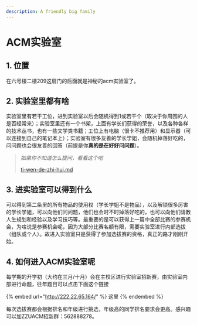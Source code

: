 ```yaml
---
description: A friendly big family
---
```


# ACM实验室

## 1. 位置

在六号楼二楼209这扇门的后面就是神秘的acm实验室了。

## 2. 实验室里都有啥

实验室里有若干工位，进到实验室以后会随机得到1或若干个（取决于你周围的人是否经常来）；实验室里还有一个书架，上面有学长们获得的荣誉，以及各种各样的技术丛书，也有一些文学类书籍；工位上有电脑（很卡不推荐用）和显示器（可以连接到自己的笔记本上）；实验室有很多友善的学长学姐，会随机掉落好吃的，问问题也会很友善的回答（前提是你**真的是在好好问问题**）。

> _如果你不知道怎么提问，看看这个吧_
>
> [ti-wen-de-zhi-hui.md](../../chapter1-chu-lai-zha-dao/ti-wen-de-zhi-hui.md "mention")&#x20;

## 3. 进实验室可以得到什么

可以得到第二条里的所有物品的使用权（学长学姐不是物品），以及解锁很多厉害的学长学姐，可以向他们问问题，他们也会时不时掉落好吃的，也可以向他们请教人生规划和经验以及学习技巧等。最重要的是可以获得上一篇中全部比赛的参赛机会，为啥说是参赛机会呢，因为大部分比赛名额有限，需要实验室进行内部选拔（组队或个人）。故进入实验室只是获得了参加选拔赛的资格，真正的路才刚刚开始。

## 4. 如何进入ACM实验室呢

每学期的开学初（大约在三月/十月）会在主校区进行实验室招新赛，由实验室内部进行命题，往年题目可以点击下面这个链接

{% embed url="http://222.22.65.164/" %}
这里
{% endembed %}

每次选拔赛都会根据排名和年级进行挑选，年级高的同学排名要求会更高。感兴趣可以加ZZUACM招新群：562888278。
